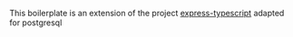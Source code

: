 This boilerplate is an extension of the project [express-typescript](https://github.com/GeekyAnts/express-typescript) adapted for postgresql